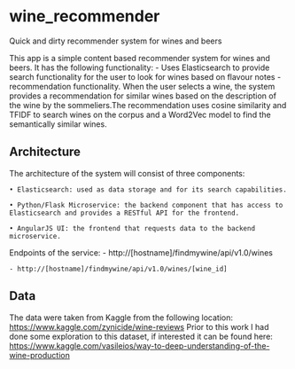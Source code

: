 # wine_recommender
Quick and dirty recommender system for wines and beers

This app is a simple content based recommender system for wines and beers. It has the following functionality:
	- Uses Elasticsearch to provide search functionality for the user to look for wines based on flavour notes
	- recommendation functionality. When the user selects a wine, the system provides a recommendation for similar wines based on the description of the wine by the sommeliers.The recommendation uses cosine similarity and TFIDF to search wines on the corpus and a Word2Vec model to find the semantically similar wines.


## Architecture
The architecture of the system will consist of three components:

    • Elasticsearch: used as data storage and for its search capabilities.
    
    • Python/Flask Microservice: the backend component that has access to Elasticsearch and provides a RESTful API for the frontend.
    
    • AngularJS UI: the frontend that requests data to the backend microservice.


Endpoints of the service:
	- http://[hostname]/findmywine/api/v1.0/wines
	
	- http://[hostname]/findmywine/api/v1.0/wines/[wine_id]



## Data
The data were taken from Kaggle from the following location: https://www.kaggle.com/zynicide/wine-reviews
Prior to this work I had done some exploration to this dataset, if interested it can be found here: https://www.kaggle.com/vasileios/way-to-deep-understanding-of-the-wine-production






